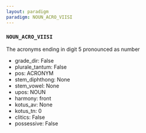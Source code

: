 ```yaml
---
layout: paradigm
paradigm: NOUN_ACRO_VIISI
---
```

### ` NOUN_ACRO_VIISI `

The acronyms ending in digit 5 pronounced as number
* grade_dir: False
* plurale_tantum: False
* pos: ACRONYM
* stem_diphthong: None
* stem_vowel: None
* upos: NOUN
* harmony: front
* kotus_av: None
* kotus_tn: 0
* clitics: False
* possessive: False

